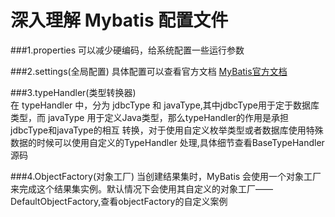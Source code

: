 # 深入理解 Mybatis 配置文件

###1.properties
可以减少硬编码，给系统配置一些运行参数

###2.settings(全局配置)
 具体配置可以查看官方文档 [MyBatis官方文档](https://mybatis.org/mybatis-3/zh/configuration.html)

###3.typeHandler(类型转换器)  
在 typeHandler 中，分为 jdbcType 和 javaType,其中jdbcType用于定于数据库类型，而
javaType 用于定义Java类型，那么typeHandler的作用是承担jdbcType和javaType的相互
转换，对于使用自定义枚举类型或者数据库使用特殊数据的时候可以使用自定义的TypeHandler
处理,具体细节查看BaseTypeHandler源码 


###4.ObjectFactory(对象工厂)
 当创建结果集时，MyBatis 会使用一个对象工厂来完成这个结果集实例。默认情况下会使用其自定义的对象工厂——
 DefaultObjectFactory,查看objectFactory的自定义案例

